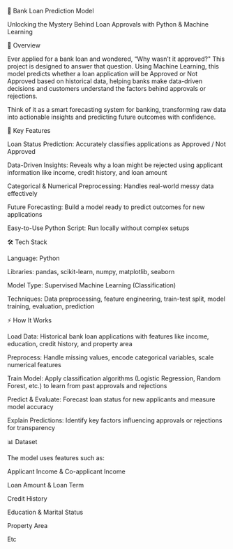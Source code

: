 🚀 Bank Loan Prediction Model

Unlocking the Mystery Behind Loan Approvals with Python & Machine Learning

🌟 Overview

Ever applied for a bank loan and wondered, “Why wasn’t it approved?"
This project is designed to answer that question. Using Machine Learning, this model predicts whether a loan application will be Approved or Not Approved based on historical data, helping banks make data-driven decisions and customers understand the factors behind approvals or rejections.

Think of it as a smart forecasting system for banking, transforming raw data into actionable insights and predicting future outcomes with confidence.

🔹 Key Features

Loan Status Prediction: Accurately classifies applications as Approved / Not Approved

Data-Driven Insights: Reveals why a loan might be rejected using applicant information like income, credit history, and loan amount

Categorical & Numerical Preprocessing: Handles real-world messy data effectively

Future Forecasting: Build a model ready to predict outcomes for new applications

Easy-to-Use Python Script: Run locally without complex setups

🛠 Tech Stack

Language: Python

Libraries: pandas, scikit-learn, numpy, matplotlib, seaborn

Model Type: Supervised Machine Learning (Classification)

Techniques: Data preprocessing, feature engineering, train-test split, model training, evaluation, prediction

⚡ How It Works

Load Data: Historical bank loan applications with features like income, education, credit history, and property area

Preprocess: Handle missing values, encode categorical variables, scale numerical features

Train Model: Apply classification algorithms (Logistic Regression, Random Forest, etc.) to learn from past approvals and rejections

Predict & Evaluate: Forecast loan status for new applicants and measure model accuracy

Explain Predictions: Identify key factors influencing approvals or rejections for transparency

📊 Dataset

The model uses features such as:

Applicant Income & Co-applicant Income

Loan Amount & Loan Term

Credit History

Education & Marital Status

Property Area

Etc
